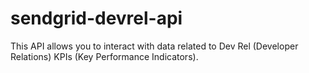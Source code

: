 sendgrid-devrel-api
===================

This API allows you to interact with data related to Dev Rel (Developer Relations) KPIs (Key Performance Indicators).
